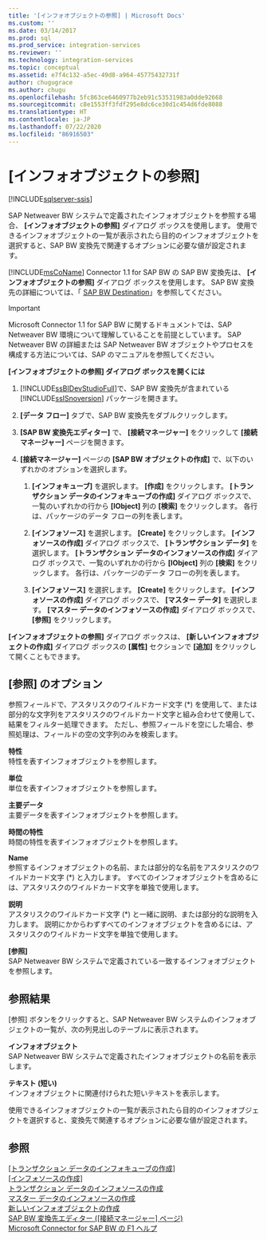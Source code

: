 ```yaml
---
title: '[インフォオブジェクトの参照] | Microsoft Docs'
ms.custom: ''
ms.date: 03/14/2017
ms.prod: sql
ms.prod_service: integration-services
ms.reviewer: ''
ms.technology: integration-services
ms.topic: conceptual
ms.assetid: e7f4c132-a5ec-49d8-a964-45775432731f
author: chugugrace
ms.author: chugu
ms.openlocfilehash: 5fc863ce6460977b2eb91c53531983a0dde92668
ms.sourcegitcommit: c8e1553ff3fdf295e8dc6ce30d1c454d6fde8088
ms.translationtype: HT
ms.contentlocale: ja-JP
ms.lasthandoff: 07/22/2020
ms.locfileid: "86916503"
---
```

# <a name="look-up-infoobject"></a>[インフォオブジェクトの参照]

[!INCLUDE[sqlserver-ssis](../../includes/applies-to-version/sqlserver-ssis.md)]


  SAP Netweaver BW システムで定義されたインフォオブジェクトを参照する場合、 **[インフォオブジェクトの参照]** ダイアログ ボックスを使用します。 使用できるインフォオブジェクトの一覧が表示されたら目的のインフォオブジェクトを選択すると、SAP BW 変換先で関連するオプションに必要な値が設定されます。  
  
 [!INCLUDE[msCoName](../../includes/msconame-md.md)] Connector 1.1 for SAP BW の SAP BW 変換先は、 **[インフォオブジェクトの参照]** ダイアログ ボックスを使用します。 SAP BW 変換先の詳細については、「 [SAP BW Destination](../../integration-services/data-flow/sap-bw-destination.md)」を参照してください。  
  
> [!IMPORTANT]  
>  Microsoft Connector 1.1 for SAP BW に関するドキュメントでは、SAP Netweaver BW 環境について理解していることを前提としています。 SAP Netweaver BW の詳細または SAP Netweaver BW オブジェクトやプロセスを構成する方法については、SAP のマニュアルを参照してください。  
  
 **[インフォオブジェクトの参照] ダイアログ ボックスを開くには**  
  
1.  [!INCLUDE[ssBIDevStudioFull](../../includes/ssbidevstudiofull-md.md)]で、SAP BW 変換先が含まれている [!INCLUDE[ssISnoversion](../../includes/ssisnoversion-md.md)] パッケージを開きます。  
  
2.  **[データ フロー]** タブで、SAP BW 変換先をダブルクリックします。  
  
3.  **[SAP BW 変換先エディター]** で、 **[接続マネージャー]** をクリックして **[接続マネージャー]** ページを開きます。  
  
4.  **[接続マネージャー]** ページの **[SAP BW オブジェクトの作成]** で、以下のいずれかのオプションを選択します。  
  
    1.  **[インフォキューブ]** を選択します。 **[作成]** をクリックします。 **[トランザクション データのインフォキューブの作成]** ダイアログ ボックスで、一覧のいずれかの行から **[IObject]** 列の **[検索]** をクリックします。 各行は、パッケージのデータ フローの列を表します。  
  
    2.  **[インフォソース]** を選択します。 **[Create]** をクリックします。 **[インフォソースの作成]** ダイアログ ボックスで、 **[トランザクション データ]** を選択します。 **[トランザクション データのインフォソースの作成]** ダイアログ ボックスで、一覧のいずれかの行から **[IObject]** 列の **[検索]** をクリックします。 各行は、パッケージのデータ フローの列を表します。  
  
    3.  **[インフォソース]** を選択します。 **[Create]** をクリックします。 **[インフォソースの作成]** ダイアログ ボックスで、 **[マスター データ]** を選択します。 **[マスター データのインフォソースの作成]** ダイアログ ボックスで、 **[参照]** をクリックします。  
  
 **[インフォオブジェクトの参照]** ダイアログ ボックスは、 **[新しいインフォオブジェクトの作成]** ダイアログ ボックスの **[属性]** セクションで **[追加]** をクリックして開くこともできます。  
  
## <a name="lookup-options"></a>[参照] のオプション  
 参照フィールドで、アスタリスクのワイルドカード文字 (*) を使用して、または部分的な文字列をアスタリスクのワイルドカード文字と組み合わせて使用して、結果をフィルター処理できます。 ただし、参照フィールドを空にした場合、参照処理は、フィールドの空の文字列のみを検索します。  
  
 **特性**  
 特性を表すインフォオブジェクトを参照します。  
  
 **単位**  
 単位を表すインフォオブジェクトを参照します。  
  
 **主要データ**  
 主要データを表すインフォオブジェクトを参照します。  
  
 **時間の特性**  
 時間の特性を表すインフォオブジェクトを参照します。  
  
 **Name**  
 参照するインフォオブジェクトの名前、または部分的な名前をアスタリスクのワイルドカード文字 (*) と入力します。 すべてのインフォオブジェクトを含めるには、アスタリスクのワイルドカード文字を単独で使用します。  
  
 **説明**  
 アスタリスクのワイルドカード文字 (*) と一緒に説明、または部分的な説明を入力します。 説明にかからわずすべてのインフォオブジェクトを含めるには、アスタリスクのワイルドカード文字を単独で使用します。  
  
 **[参照]**  
 SAP Netweaver BW システムで定義されている一致するインフォオブジェクトを参照します。  
  
## <a name="lookup-results"></a>参照結果  
 [参照] ボタンをクリックすると、SAP Netweaver BW システムのインフォオブジェクトの一覧が、次の列見出しのテーブルに表示されます。  
  
 **インフォオブジェクト**  
 SAP Netweaver BW システムで定義されたインフォオブジェクトの名前を表示します。  
  
 **テキスト (短い)**  
 インフォオブジェクトに関連付けられた短いテキストを表示します。  
  
 使用できるインフォオブジェクトの一覧が表示されたら目的のインフォオブジェクトを選択すると、変換先で関連するオプションに必要な値が設定されます。  
  
## <a name="see-also"></a>参照  
 [[トランザクション データのインフォキューブの作成]](../../integration-services/data-flow/create-infocube-for-transaction-data.md)   
 [[インフォソースの作成]](../../integration-services/data-flow/create-infosource.md)   
 [トランザクション データのインフォソースの作成](../../integration-services/data-flow/create-infosource-for-transaction-data.md)   
 [マスター データのインフォソースの作成](../../integration-services/data-flow/create-infosource-for-master-data.md)   
 [新しいインフォオブジェクトの作成](../../integration-services/data-flow/create-new-infoobject.md)   
 [SAP BW 変換先エディター &#40;[接続マネージャー] ページ&#41;](../../integration-services/data-flow/sap-bw-destination-editor-connection-manager-page.md)   
 [Microsoft Connector for SAP BW の F1 ヘルプ](../../integration-services/microsoft-connector-for-sap-bw-f1-help.md)  
  
  
